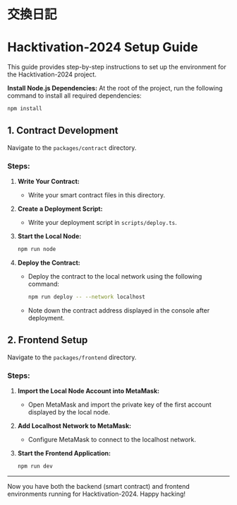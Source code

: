 # 交換日記

# Hacktivation-2024 Setup Guide

This guide provides step-by-step instructions to set up the environment for the Hacktivation-2024 project.

**Install Node.js Dependencies:**
At the root of the project, run the following command to install all required dependencies:

```bash
npm install
```

## 1. Contract Development

Navigate to the `packages/contract` directory.

### Steps:

1. **Write Your Contract:**

   - Write your smart contract files in this directory.

2. **Create a Deployment Script:**

   - Write your deployment script in `scripts/deploy.ts`.

3. **Start the Local Node:**

   ```bash
   npm run node
   ```

4. **Deploy the Contract:**
   - Deploy the contract to the local network using the following command:
     ```bash
     npm run deploy -- --network localhost
     ```
   - Note down the contract address displayed in the console after deployment.

## 2. Frontend Setup

Navigate to the `packages/frontend` directory.

### Steps:

1. **Import the Local Node Account into MetaMask:**

   - Open MetaMask and import the private key of the first account displayed by the local node.

2. **Add Localhost Network to MetaMask:**

   - Configure MetaMask to connect to the localhost network.

3. **Start the Frontend Application:**
   ```bash
   npm run dev
   ```

---

Now you have both the backend (smart contract) and frontend environments running for Hacktivation-2024. Happy hacking!
